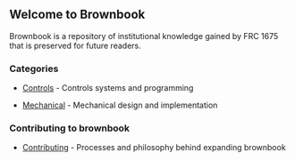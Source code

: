 ## Welcome to Brownbook

Brownbook is a repository of institutional knowledge gained by FRC 1675 that is preserved for future readers.


### Categories
* [Controls](controls/controls.md) - Controls systems and programming

* [Mechanical](controls/mechanical-main.md) - Mechanical design and implementation


### Contributing to brownbook
* [Contributing](contributing/contributing-to-brownbook.md) - Processes and philosophy behind expanding brownbook